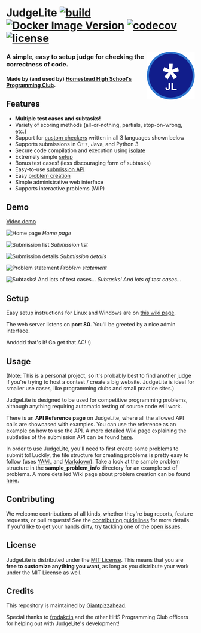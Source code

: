 # JudgeLite <a href="https://github.com/Giantpizzahead/judgelite/actions?query=workflow%3Abuild"><img alt="build" src="https://github.com/Giantpizzahead/judgelite/workflows/build/badge.svg" /></a> <a href="https://hub.docker.com/r/giantpizzahead/judgelite"><img alt="Docker Image Version" src="https://img.shields.io/docker/v/giantpizzahead/judgelite?label=docker&logo=docker" /></a> <a href="https://codecov.io/gh/Giantpizzahead/judgelite"><img alt="codecov" src="https://codecov.io/gh/Giantpizzahead/judgelite/branch/master/graph/badge.svg" /></a> <a href="https://github.com/Giantpizzahead/judgelite/.github/LICENSE"><img alt="license" src="https://img.shields.io/github/license/giantpizzahead/judgelite" /></a>

<img src="media/logo.png" alt="JudgeLite logo" align="right" width="128">

### A simple, easy to setup judge for checking the correctness of code.

#### Made by (and used by) <a href="http://hhsproclub.com/">Homestead High School's Programming Club</a>.

## Features

* **Multiple test cases and subtasks!**
* Variety of scoring methods (all-or-nothing, partials, stop-on-wrong, etc.)
* Support for <a href="https://github.com/Giantpizzahead/judgelite/wiki/Custom-Checkers">custom checkers</a> written in all 3 languages shown below
* Supports submissions in C++, Java, and Python 3
* Secure code compilation and execution using <a href="https://github.com/ioi/isolate">isolate</a>
* Extremely simple <a href="https://github.com/Giantpizzahead/judgelite/wiki/Setup-Instructions">setup</a>
* Bonus test cases! (less discouraging form of subtasks)
* Easy-to-use <a href="https://github.com/Giantpizzahead/judgelite/wiki/API-Reference">submission API</a>
* Easy <a href="https://github.com/Giantpizzahead/judgelite/wiki/Creating-Problems">problem creation</a>
* Simple administrative web interface
* Supports interactive problems (WIP)

## Demo

[Video demo](https://www.youtube.com/watch?v=m7hOYGyG4y8)

![Home page](https://i.gyazo.com/2c9bc77860fcc3dd1c8fc4078810822f.png)
*Home page*

![Submission list](https://i.gyazo.com/b1b359b488434c1aa10f14c52b0cd377.png)
*Submission list*

![Submission details](https://i.gyazo.com/6e91e6ecadbb67a04458a504d1e89378.png)
*Submission details*

![Problem statement](https://i.gyazo.com/6d408b6e74cd6e0e945b3506650fa35a.png)
*Problem statement*

![Subtasks! And lots of test cases...](https://i.gyazo.com/1a454eab33f79ef38748ef16b5b93f1a.png)
*Subtasks! And lots of test cases...*

## Setup

Easy setup instructions for Linux and Windows are on <a href="https://github.com/Giantpizzahead/judgelite/wiki/Setup-Instructions">this wiki page</a>.

The web server listens on **port 80**. You'll be greeted by a nice admin interface.

Andddd that's it! Go get that AC! :)

## Usage

(Note: This is a personal project, so it's probably best to find another judge if you're trying to host a contest / create a big website. JudgeLite is ideal for smaller use cases, like programming clubs and small practice sites.)

JudgeLite is designed to be used for competitive programming problems, although anything requiring automatic testing of source code will work.

There is an **API Reference page** on JudgeLite, where all the allowed API calls are showcased with examples. You can use the reference as an example on how to use the API. A more detailed Wiki page explaining the subtleties of the submission API can be found <a href="https://github.com/Giantpizzahead/judgelite/wiki/API-Reference">here</a>.

In order to use JudgeLite, you'll need to first create some problems to submit to! Luckily, the file structure for creating problems is pretty easy to follow (uses <a href="https://yaml.org/">YAML</a> and <a href="https://www.markdownguide.org/">Markdown</a>). Take a look at the sample problem structure in the **sample_problem_info** directory for an example set of problems. A more detailed Wiki page about problem creation can be found <a href="https://github.com/Giantpizzahead/judgelite/wiki/Creating-Problems">here</a>.

## Contributing

We welcome contributions of all kinds, whether they're bug reports, feature requests, or pull requests! See the [contributing guidelines](https://github.com/Giantpizzahead/judgelite/blob/master/CONTRIBUTING.md) for more details. If you'd like to get your hands dirty, try tackling one of the [open issues](https://github.com/Giantpizzahead/judgelite/issues).

## License

JudgeLite is distributed under the [MIT License](https://github.com/Giantpizzahead/judgelite/blob/master/LICENSE). This means that you are **free to customize anything you want**, as long as you distribute your work under the MIT License as well.

## Credits

This repository is maintained by <a href="https://github.com/Giantpizzahead">Giantpizzahead</a>.

Special thanks to <a href="https://github.com/frodakcin">frodakcin</a> and the other HHS Programming Club officers for helping out with JudgeLite's development!
